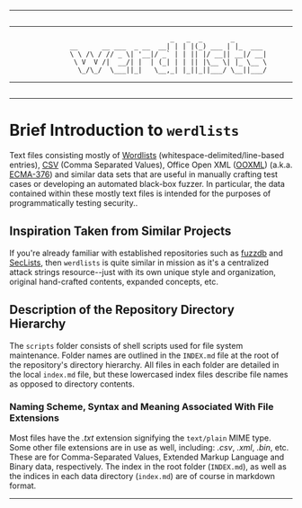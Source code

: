 * * *
```
```
* * *
```
                                        _   _  _       _
               __      __ ___  _ __  __| | | |(_) ___ | |_  ___
               \ \ /\ / // _ \| '__|/ _` | | || |/ __|| __|/ __|
                \ V  V /|  __/| |  | (_| | | || |\__ \| |_ \__ \
                 \_/\_/  \___||_|   \__,_| |_||_||___/ \__||___/
```
* * *
```
```
* * *

# Brief Introduction to `werdlists`

Text files consisting mostly of [Wordlists][] (whitespace-delimited/line-based
entries), [CSV][] (Comma Separated Values), Office Open XML ([OOXML][]) (a.k.a.
[ECMA-376][]) and similar data sets that are useful in manually crafting test
cases or developing an automated black-box fuzzer. In particular, the data 
contained within these mostly text files is intended for the purposes of 
programmatically testing security..

## Inspiration Taken from Similar Projects

If you're already familiar with established repositories such as 
[fuzzdb](https://github.com/fuzzdb-project/fuzzdb/ "The attack pattern dictionary") and 
[SecLists](https://github.com/danielmiessler/SecLists/ "The security tester's companion"), 
then `werdlists` is quite similar in mission as it's a centralized attack strings 
resource--just with its own unique style and organization, original hand-crafted contents, 
expanded concepts, etc.

## Description of the Repository Directory Hierarchy

The `scripts` folder consists of shell scripts used for file system maintenance.
Folder names are outlined in the `INDEX.md` file at the root of the repository's
directory hierarchy.  All files in each folder are detailed in the local 
`index.md` file, but these lowercased index files describe file names as opposed
to directory contents.


### Naming Scheme, Syntax and Meaning Associated With File Extensions

Most files have the *.txt* extension signifying the `text/plain` MIME type.
Some other file extensions are in use as well, including: *.csv*, *.xml*,
*.bin*, etc.  These are for Comma-Separated Values, Extended Markup Language
and Binary data, respectively.  The index in the root folder (`INDEX.md`),
as well as the indices in each data directory (`index.md`) are of course in
markdown format.


* * *

[Wordlists]: http://wordlist.aspell.net "SCOWL (Spell Checker Oriented Word Lists)"
[CSV]: https://en.wikipedia.org/wiki/Comma-separated_values "Wikipedia - Comma-seperated Values"
[OOXML]: http://officeopenxml.com "Office Open XML - What is OOXML?"
[ECMA-376]: http://www.ecma-international.org/publications/standards/Ecma-376.htm "Standard ECMA-376 (Office Open XML File Formats)"
